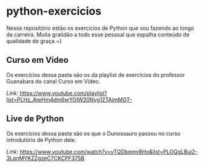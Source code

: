 # python-exercicios
Nesse repositório estão os exercícios de Python que vou fazendo ao longo da carreira. Muita gratidão a todo esse pessoal que espalha conteúdo de qualidade de graça =)

## Curso em Vídeo

Os exercícios dessa pasta são os da playlist de exercícios do professor Guanabara do canal Curso em Vídeo.

_Link:_ https://www.youtube.com/playlist?list=PLHz_AreHm4dm6wYOIW20Nyg12TAjmMGT-

## Live de Python

Os exercícios dessa pasta são os que o Dunossauro passou no curso introdutório de Python dele.

_Link:_ https://www.youtube.com/watch?v=yTQDbqmv8Ho&list=PLOQgLBuj2-3LqnMYKZZgzeC7CKCPF375B
